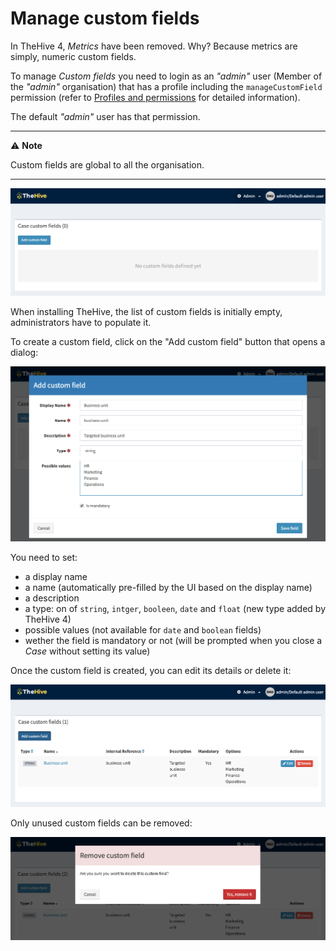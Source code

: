 # Manage custom fields

In TheHive 4, *Metrics* have been removed. Why? Because metrics are simply, numeric custom fields.

To manage *Custom fields* you need to login as an *"admin"* user (Member of the *"admin"* organisation) that has a profile including the `manageCustomField` permission (refer to [Profiles and permissions](./pofiles.md) for detailed information).

The default *"admin"* user has that permission.

---

⚠️ **Note**

Custom fields are global to all the organisation.

---



![Custom fields page](./images/initial-custom-fields.png)



When installing TheHive, the list of custom fields is initially empty, administrators have to populate it. 

To create a custom field, click on the "Add custom field" button that opens a dialog:

![Add custom field](./images/add-custom-field.png)

You need to set:

- a display name
- a name (automatically pre-filled by the UI based on the display name)
- a description
- a type: on of `string`, `intger`, `booleen`, `date` and `float` (new type added by TheHive 4)
- possible values (not available for `date` and `boolean` fields)
- wether the field is mandatory or not (will be prompted when you close a *Case* without setting its value)

Once the custom field is created, you can edit its details or delete it:

![list custom fields](./images/list-custom-fields.png)



Only unused custom fields can be removed:

![Delete custom field](./images/delete-custom-field.png)